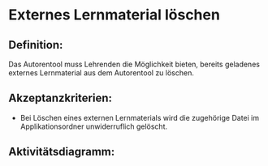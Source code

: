 # Externes Lernmaterial löschen

## Definition:

Das Autorentool muss Lehrenden die Möglichkeit bieten, bereits geladenes externes Lernmaterial aus dem Autorentool zu
löschen.

## Akzeptanzkriterien:

- Bei Löschen eines externen Lernmaterials wird die zugehörige Datei im Applikationsordner unwiderruflich gelöscht.

## Aktivitätsdiagramm:


